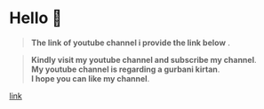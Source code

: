 # Hello  🙌

> **The link of youtube channel i provide the link below** .

> **Kindly visit my youtube channel and subscribe my channel**.\
> **My youtube channel is regarding a gurbani kirtan**. \
> **I hope you can like my channel**.

[link](//www.youtube.com/@rajpreetsinghsekhon8359)





